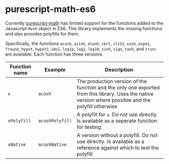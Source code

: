 # purescript-math-es6

Currently [purescript-math](https://github.com/purescript/purescript-math) has
limited support for the functions added to the Javascript `Math` object in ES6.
This library implements the missing functions and also provides polyfills for
them.

Specifically, the functions `acosh`, `asinh`, `atanh`, `cbrt`, `clz32`, `cosh`,
`expm1`, `fround`, `hypot`, `hypot2`, `imul`, `log1p`, `log2`, `log10`, `sinh`,
`sign`, `tanh`, and `trunc` are available. Each function has three versions.

| Function name | Example | Description |
| ---           | ---     | ---         |
| `x`           | `acosh` | The production version of the function and the only one exported from this library. Uses the native version where possible and the polyfill otherwise |
| `xPolyfill`   | `acoshPolyfill` | A polyfill for `x`. Do not use directly. Is available as a seperate function for testing |
| `xNative`     | `acoshNative` | A version without a polyfill. Do not use directly. Is available as a reference against which to test the polyfill |
